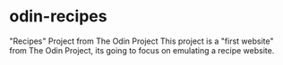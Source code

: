 # odin-recipes
"Recipes" Project from The Odin Project
This project is a "first website" from The Odin Project, its going to focus on emulating a recipe website.